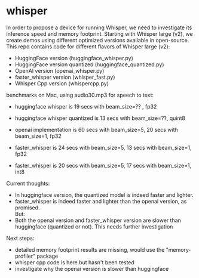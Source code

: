 # whisper

In order to propose a device for running Whisper, we need to investigate its inference speed and memory footprint.
Starting with Whisper large (v2), we create demos using different optimized versions available in open-source.
This repo contains code for different flavors of Whisper large (v2):
- HuggingFace version (huggingface_whisper.py)
- HuggingFace version quantized (huggingface_quantized.py)
- OpenAI version (openai_whisper.py)
- faster_whisper version (whisper_fast.py)
- Whisper Cpp version (whispercpp.py)

benchmarks on Mac, using audio30.mp3 for speech to text:

- huggingface whisper is 19 secs with beam_size=?? , fp32
- huggingface whisper quantized is 13 secs with beam_size=??, quint8

- openai implementation is 60 secs with beam_size=5, 20 secs with beam_size=1, fp32

- faster_whisper is 24 secs with beam_size=5, 13 secs with beam_size=1, fp32
- faster_whisper is 20 secs with beam_size=5, 17 secs with beam_size=1, int8

Current thoughts:
- In huggingface version, the quantized model is indeed faster and lighter.
- faster_whisper is indeed faster and lighter than the openai version, as promised.
</br> But:
- Both the openai version and faster_whisper version are slower than huggingface (quantized or not). This needs further investigation

Next steps:
- detailed memory footprint results are missing, would use the "memory-profiler" package
- whisper cpp code is here but hasn't been tested
- investigate why the openai version is slower than huggingface